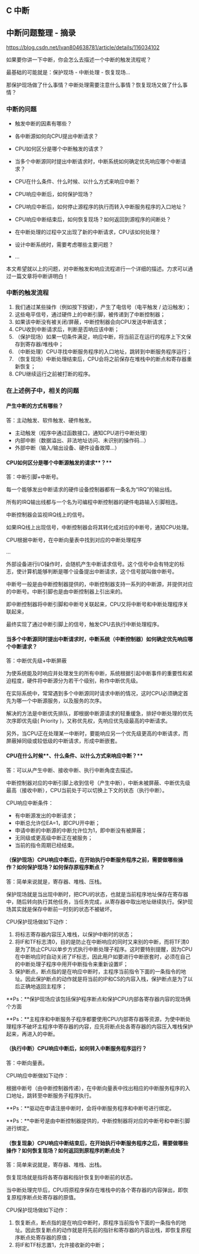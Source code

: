## C 中断


## 中断问题整理 - 摘录

https://blog.csdn.net/Ivan804638781/article/details/116034102

如果要你讲一下中断，你会怎么去描述一个中断的触发流程呢？

最基础的可能就是：保护现场 - 中断处理 - 恢复现场...

那保护现场做了什么事情？中断处理需要注意什么事情？恢复现场又做了什么事情？

### 中断的问题

- 触发中断的因素有哪些？

- 各中断源如何向CPU提出中断请求？

- CPU如何区分是哪个中断触发的请求？

- 当多个中断源同时提出中断请求时，中断系统如何确定优先响应哪个中断请求？

- CPU在什么条件、什么时候、以什么方式来响应中断？

- CPU响应中断后，如何保护现场？

- CPU响应中断后，如何停止源程序的执行而转入中断服务程序的入口地址？

- CPU响应中断结束后，如何恢复现场？如何返回到源程序的间断处？

- 在中断处理的过程中又出现了新的中断请求，CPU该如何处理？

- 设计中断系统时，需要考虑哪些主要问题？

- ...

本文希望就以上的问题，对中断触发和响应流程进行一个详细的描述。力求可以通过一篇文章将中断讲明白！

### 中断的触发流程

1. 我们通过某些操作（例如按下按键），产生了电信号（电平触发 / 边沿触发）；
2. 这些电平信号，通过硬件上的中断引脚，被传递到了中断控制器；
3. 如果该中断没有被关闭/屏蔽，中断控制器会向CPU发送中断请求；
4. CPU收到中断请求后，判断是否响应该中断；
5. （保护现场）如果一切条件满足，响应中断，将当前正在运行的程序上下文保存到寄存器/堆栈中；
6. （中断处理）CPU寻找中断服务程序的入口地址，跳转到中断服务程序运行；
7. （恢复现场）中断处理结束后，CPU会将之前保存在堆栈中的断点和寄存器重新恢复；
8. CPU继续运行之前被打断的程序。



### 在上述例子中，相关的问题

#### 产生中断的方式有哪些？

答：主动触发、软件触发、硬件触发。

- 主动触发（程序中通过函数接口，通知CPU进行中断处理）
- 内部中断（数据溢出、非法地址访问、未识别的操作码...）
- 外部中断（输入/输出设备、硬件设备故障...） 



#### CPU如何区分是哪个中断源触发的请求**？**

答：中断引脚+中断号。

每一个能够发出中断请求的硬件设备控制器都有一条名为“IRQ”的输出线。

所有的IRQ输出线都与一个名为可编程中断控制器的硬件电路输入引脚相连。

中断控制器会监视IRQ线上的信号。

如果IRQ线上出现信号，中断控制器会将其转化成对应的中断号，通知CPU处理。

CPU根据中断号，在中断向量表中找到对应的中断处理程序

...

外部设备进行I/O操作时，会随机产生中断请求信号。这个信号中会有特定的标志，使计算机能够判断是哪个设备提出中断请求，这个信号就叫做中断号。

中断号一般是由中断控制器提供的，中断控制器支持一系列的中断源，并提供对应的中断号。中断引脚也是由中断控制器上引出来的。

即中断控制器将中断引脚和中断号关联起来，CPU又将中断号和中断处理程序关联起来，

最终实现了通过中断引脚上的信号，触发CPU去执行中断处理程序。



#### 当多个中断源同时提出中断请求时，中断系统（中断控制器）如何确定优先响应哪个中断请求？

答：中断优先级+中断屏蔽

为使系统能及时响应并处理发生的所有中断，系统根据引起中断事件的重要性和紧迫程度，硬件将中断源分为若干个级别，称作中断优先级。

在实际系统中，常常遇到多个中断源同时请求中断的情况，这时CPU必须确定首先为哪一个中断源服务，以及服务的次序。

解决的方法是中断优先排队，即根据中断源请求的轻重缓急，排好中断处理的优先次序即优先级( Priority )，又称优先权，先响应优先级最高的中断请求。

另外，当CPU正在处理某一中断时，要能响应另一个优先级更高的中断请求，而屏蔽掉同级或较低级的中断请求，形成中断嵌套。



#### CPU在什么时候**、什么条件、以什么方式来响应中断？**

答：可以从产生中断、接收中断、执行中断角度去描述。

中断控制器对应的中断引脚上收到信号（产生中断），中断未被屏蔽、中断优先级最高（接收中断），CPU当前处于可以切换上下文的状态（执行中断）。

CPU响应中断条件：

- 有中断源发出的中断请求；
- 中断总允许位EA=1，即CPU开中断；
- 申请中断的中断源的中断允许位为1，即中断没有被屏蔽；
- 无同级或更高级中断正在被服务；
- 当前的指令周期已经结束。

#### 

#### （保护现场）CPU**响应中断后，在开始执行中断服务程序之前，需要做哪些操作？如何保护现场？如何保存原程序断点？**

答：简单来说就是，寄存器、堆栈、压栈。

保护现场就是当出现中断时，把CPU的状态，也就是当前程序地址保存在寄存器中，随后转向执行其他任务，当任务完成，从寄存器中取出地址继续执行。保护现场其实就是保存中断前一时刻的状态不被破坏。

CPU保护现场做如下动作：

1. 将标志寄存器内容压入堆栈，以保护中断时的状态；
2. 将IF和TF标志清0，目的是防止在中断响应的同时又来别的中断，而将TF清0是为了防止CPU以单步方式执行中断处理子程序。这时要特别提醒，因为CPU在中断响应时自动关闭了IF标志，因此用户如要进行中断嵌套时，必须在自己的中断处理子程序中用开中断指令来重新设置IF；
3. 保护断点，断点指的是在响应中断时，主程序当前指令下面的一条指令的地址。因此保护断点的动作就是将当前的IP和CS的内容入栈，保护断点是为了以后正确地返回主程序；

**Ps：**保护现场应该包括保护程序断点和保护CPU内部各寄存器内容的现场俩个方面

**Ps：**主程序和中断服务子程序都要使用CPU内部寄存器等资源，为使中断处理程序不破坏主程序中寄存器的内容，应先将断点处各寄存器的内容压入堆栈保护起来，再进入的中断。



#### （执行中断）CPU**响应中断后，如何转入中断服务程序运行？**

答：中断向量表。

CPU响应中断做如下动作：

根据中断号（由中断控制器传递），在中断向量表中找出相应的中断服务程序的入口地址，跳转至中断服务子程序执行。

**Ps：**驱动在申请注册中断时，会将中断服务程序和中断号进行绑定。

**Ps：**中断号是由中断控制器提供的，中断控制器将对应的中断号和中断引脚进行绑定。



#### （恢复现象）CPU响应中断结束后，在开始执行中断服务程序之后，需要做哪些操作？如何恢复现场？如何返回到原程序的断点处？

答：简单来说就是，寄存器、堆栈、出栈。

恢复现场就是指将各寄存器和指针恢复到中断前的状态。

当中断处理完毕后，CPU将原程序保存在堆栈中的各个寄存器的内容弹出，即恢复原程序断点处寄存器的原值。

CPU保护现场做如下动作：

1. 恢复断点，断点指的是在响应中断时，原程序当前指令下面的一条指令的地址。因此恢复断点的动作就是将先前的指针和寄存器的内容出栈，即恢复原程序断点处寄存器的原值；
2. 将IF和TF标志置1，允许接收新的中断；






































































































